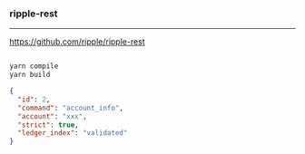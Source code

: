 ### ripple-rest
---
https://github.com/ripple/ripple-rest

```
```

```sh
yarn compile
yarn build
```

```json
{
  "id": 2,
  "command": "account_info",
  "account": "xxx",
  "strict": true,
  "ledger_index": "validated"
}
```


